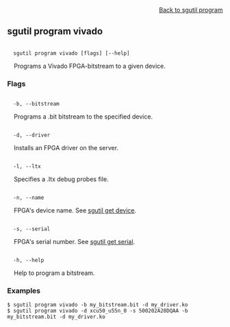 <div id="readme" class="Box-body readme blob js-code-block-container">
<article class="markdown-body entry-content p-3 p-md-6" itemprop="text">
<p align="right">
<a href="https://github.com/fpgasystems/hacc/blob/main/cli/docs/sgutil-program.md#sgutil-program">Back to sgutil program</a>
</p>

## sgutil program vivado

<code>
  sgutil program vivado [flags] [--help]
</code>
<p>
  &nbsp; &nbsp; Programs a Vivado FPGA-bitstream to a given device.
</p>

### Flags
<code>
  -b, --bitstream <string>
</code>
<p>
  &nbsp; &nbsp; Programs a .bit bitstream to the specified device.
</p>

<code>
  -d, --driver <string>
</code>
<p>
  &nbsp; &nbsp; Installs an FPGA driver on the server.
</p>

<code>
  -l, --ltx <string>
</code>
<p>
  &nbsp; &nbsp; Specifies a .ltx debug probes file.
</p>

<code>
  -n, --name <string>
</code>
<p>
  &nbsp; &nbsp; FPGA's device name. See <a href="https://github.com/fpgasystems/hacc/blob/main/cli/docs/sgutil-get-device.md">sgutil get device</a>.
</p>

<code>
  -s, --serial <string>
</code>
<p>
  &nbsp; &nbsp; FPGA's serial number. See <a href="https://github.com/fpgasystems/hacc/blob/main/cli/docs/sgutil-get-serial.md">sgutil get serial</a>.
</p>

<code>
  -h, --help <string>
</code>
<p>
  &nbsp; &nbsp; Help to program a bitstream.
</p>

### Examples
```
$ sgutil program vivado -b my_bitstream.bit -d my_driver.ko
$ sgutil program vivado -d xcu50_u55n_0 -s 500202A20DQAA -b my_bitstream.bit -d my_driver.ko
```